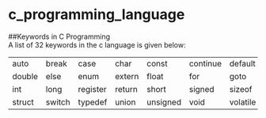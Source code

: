 # c_programming_language  


##Keywords in C Programming  
		A list of 32 keywords in the c language is given below:  
    
|   |   |    |   |    |   |    |   |    
| ------------- | ------------- | ------------- | ------------- | ------------- | ------------- | ------------- | ------------- |
|auto	    |break    |	case      |	char      |	const         |	continue|	default    |	do|  
|double| 	else     | 	enum   | 	extern|	float            |	for           |	goto         |	if|    
|int         |	long    |	register|	return  |	short          |	signed   |	sizeof      |	static|   
|struct   |	switch|	typedef|	union  |	unsigned|	void          |	volatile   |	while|  




